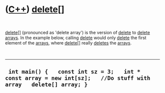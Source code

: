 



 

 

 

 

 

([C++](Cpp.htm)) [delete\[\]](CppDeleteArray.htm)
=================================================

 

[delete\[\]](CppDeleteArray.htm) (pronounced as 'delete array') is the
version of [delete](CppDelete.htm) to [delete](CppDelete.htm)
[arrays](CppArray.htm). In the example below, calling
[delete](CppDelete.htm) would only [delete](CppDelete.htm) the first
element of the [arrays](CppArray.htm), where
[delete\[\]](CppDeleteArray.htm) really [deletes](CppDelete.htm) the
[arrays](CppArray.htm).

 

  --------------------------------------------------------------------------------------------------------------------
  ` int main() {   const int sz = 3;   int * const array = new int[sz];   //Do stuff with array   delete[] array; }`
  --------------------------------------------------------------------------------------------------------------------

 

 

 

 

 





 



